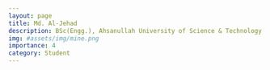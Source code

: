 ```yaml
---
layout: page
title: Md. Al-Jehad
description: BSc(Engg.), Ahsanullah University of Science & Technology
img: #assets/img/mine.png
importance: 4
category: Student
---
```


